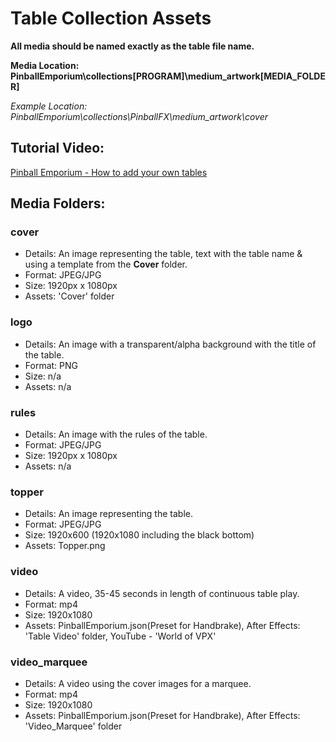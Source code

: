# Table Collection Assets

**All media should be named exactly as the table file name.**

**Media Location: PinballEmporium\collections\[PROGRAM]\medium_artwork\[MEDIA_FOLDER]**

*Example Location: PinballEmporium\collections\PinballFX\medium_artwork\cover*

## Tutorial Video:
[Pinball Emporium - How to add your own tables](https://youtu.be/fw3G0ErqdzA)

## Media Folders:
### cover
+ Details: An image representing the table, text with the table name & using a template from the **Cover** folder.
+ Format: JPEG/JPG
+ Size: 1920px x 1080px
+ Assets: 'Cover' folder

### logo
+ Details: An image with a transparent/alpha background with the title of the table.
+ Format: PNG
+ Size: n/a
+ Assets: n/a

### rules
+ Details: An image with the rules of the table.
+ Format: JPEG/JPG
+ Size: 1920px x 1080px
+ Assets: n/a

### topper
+ Details: An image representing the table.
+ Format: JPEG/JPG
+ Size: 1920x600 (1920x1080 including the black bottom)
+ Assets: Topper.png

### video
+ Details: A video, 35-45 seconds in length of continuous table play.
+ Format: mp4
+ Size: 1920x1080
+ Assets: PinballEmporium.json(Preset for Handbrake), After Effects: 'Table Video' folder, YouTube - 'World of VPX'

### video_marquee
+ Details: A video using the cover images for a marquee.
+ Format: mp4
+ Size: 1920x1080
+ Assets: PinballEmporium.json(Preset for Handbrake), After Effects: 'Video_Marquee' folder

